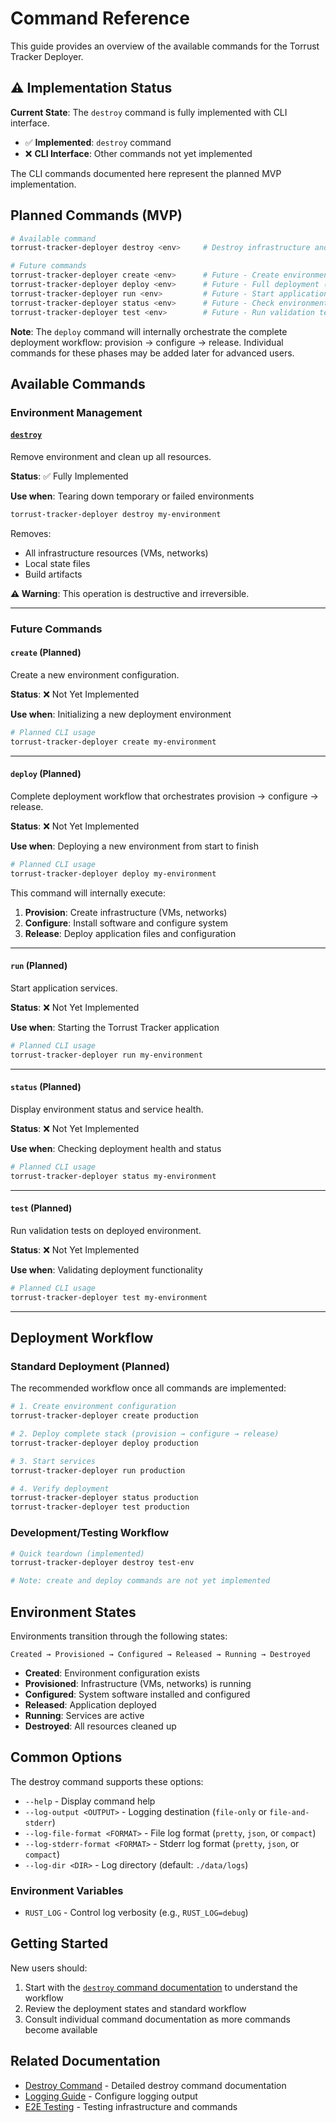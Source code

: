# Command Reference

This guide provides an overview of the available commands for the Torrust Tracker Deployer.

## ⚠️ Implementation Status

**Current State**: The `destroy` command is fully implemented with CLI interface.

- ✅ **Implemented**: `destroy` command
- ❌ **CLI Interface**: Other commands not yet implemented

The CLI commands documented here represent the planned MVP implementation.

## Planned Commands (MVP)

```bash
# Available command
torrust-tracker-deployer destroy <env>     # Destroy infrastructure and clean up resources

# Future commands
torrust-tracker-deployer create <env>      # Future - Create environment configuration
torrust-tracker-deployer deploy <env>      # Future - Full deployment (provision → configure → release)
torrust-tracker-deployer run <env>         # Future - Start application services
torrust-tracker-deployer status <env>      # Future - Check environment status
torrust-tracker-deployer test <env>        # Future - Run validation tests
```

**Note**: The `deploy` command will internally orchestrate the complete deployment workflow: provision → configure → release. Individual commands for these phases may be added later for advanced users.

## Available Commands

### Environment Management

#### [`destroy`](commands/destroy.md)

Remove environment and clean up all resources.

**Status**: ✅ Fully Implemented

**Use when**: Tearing down temporary or failed environments

```bash
torrust-tracker-deployer destroy my-environment
```

Removes:

- All infrastructure resources (VMs, networks)
- Local state files
- Build artifacts

**⚠️ Warning**: This operation is destructive and irreversible.

---

### Future Commands

#### `create` (Planned)

Create a new environment configuration.

**Status**: ❌ Not Yet Implemented

**Use when**: Initializing a new deployment environment

```bash
# Planned CLI usage
torrust-tracker-deployer create my-environment
```

---

#### `deploy` (Planned)

Complete deployment workflow that orchestrates provision → configure → release.

**Status**: ❌ Not Yet Implemented

**Use when**: Deploying a new environment from start to finish

```bash
# Planned CLI usage
torrust-tracker-deployer deploy my-environment
```

This command will internally execute:

1. **Provision**: Create infrastructure (VMs, networks)
2. **Configure**: Install software and configure system
3. **Release**: Deploy application files and configuration

---

#### `run` (Planned)

Start application services.

**Status**: ❌ Not Yet Implemented

**Use when**: Starting the Torrust Tracker application

```bash
# Planned CLI usage
torrust-tracker-deployer run my-environment
```

---

#### `status` (Planned)

Display environment status and service health.

**Status**: ❌ Not Yet Implemented

**Use when**: Checking deployment health and status

```bash
# Planned CLI usage
torrust-tracker-deployer status my-environment
```

---

#### `test` (Planned)

Run validation tests on deployed environment.

**Status**: ❌ Not Yet Implemented

**Use when**: Validating deployment functionality

```bash
# Planned CLI usage
torrust-tracker-deployer test my-environment
```

---

## Deployment Workflow

### Standard Deployment (Planned)

The recommended workflow once all commands are implemented:

```bash
# 1. Create environment configuration
torrust-tracker-deployer create production

# 2. Deploy complete stack (provision → configure → release)
torrust-tracker-deployer deploy production

# 3. Start services
torrust-tracker-deployer run production

# 4. Verify deployment
torrust-tracker-deployer status production
torrust-tracker-deployer test production
```

### Development/Testing Workflow

```bash
# Quick teardown (implemented)
torrust-tracker-deployer destroy test-env

# Note: create and deploy commands are not yet implemented
```

## Environment States

Environments transition through the following states:

```text
Created → Provisioned → Configured → Released → Running → Destroyed
```

- **Created**: Environment configuration exists
- **Provisioned**: Infrastructure (VMs, networks) is running
- **Configured**: System software installed and configured
- **Released**: Application deployed
- **Running**: Services are active
- **Destroyed**: All resources cleaned up

## Common Options

The destroy command supports these options:

- `--help` - Display command help
- `--log-output <OUTPUT>` - Logging destination (`file-only` or `file-and-stderr`)
- `--log-file-format <FORMAT>` - File log format (`pretty`, `json`, or `compact`)
- `--log-stderr-format <FORMAT>` - Stderr log format (`pretty`, `json`, or `compact`)
- `--log-dir <DIR>` - Log directory (default: `./data/logs`)

### Environment Variables

- `RUST_LOG` - Control log verbosity (e.g., `RUST_LOG=debug`)

## Getting Started

New users should:

1. Start with the [`destroy` command documentation](commands/destroy.md) to understand the workflow
2. Review the deployment states and standard workflow
3. Consult individual command documentation as more commands become available

## Related Documentation

- [Destroy Command](commands/destroy.md) - Detailed destroy command documentation
- [Logging Guide](../logging.md) - Configure logging output
- [E2E Testing](../../e2e-testing.md) - Testing infrastructure and commands
